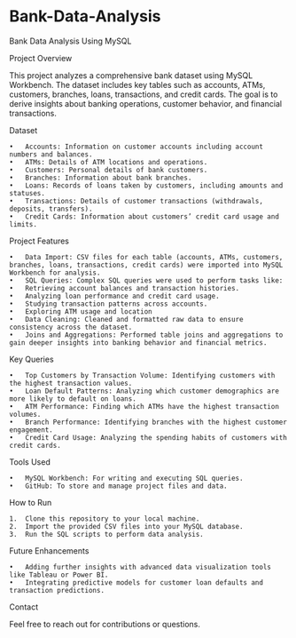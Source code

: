 # Bank-Data-Analysis
Bank Data Analysis Using MySQL

Project Overview

This project analyzes a comprehensive bank dataset using MySQL Workbench. The dataset includes key tables such as accounts, ATMs, customers, branches, loans, transactions, and credit cards. The goal is to derive insights about banking operations, customer behavior, and financial transactions.

Dataset

	•	Accounts: Information on customer accounts including account numbers and balances.
	•	ATMs: Details of ATM locations and operations.
	•	Customers: Personal details of bank customers.
	•	Branches: Information about bank branches.
	•	Loans: Records of loans taken by customers, including amounts and statuses.
	•	Transactions: Details of customer transactions (withdrawals, deposits, transfers).
	•	Credit Cards: Information about customers’ credit card usage and limits.

Project Features

	•	Data Import: CSV files for each table (accounts, ATMs, customers, branches, loans, transactions, credit cards) were imported into MySQL Workbench for analysis.
	•	SQL Queries: Complex SQL queries were used to perform tasks like:
	•	Retrieving account balances and transaction histories.
	•	Analyzing loan performance and credit card usage.
	•	Studying transaction patterns across accounts.
	•	Exploring ATM usage and location
	•	Data Cleaning: Cleaned and formatted raw data to ensure consistency across the dataset.
	•	Joins and Aggregations: Performed table joins and aggregations to gain deeper insights into banking behavior and financial metrics.

Key Queries

	•	Top Customers by Transaction Volume: Identifying customers with the highest transaction values.
	•	Loan Default Patterns: Analyzing which customer demographics are more likely to default on loans.
	•	ATM Performance: Finding which ATMs have the highest transaction volumes.
	•	Branch Performance: Identifying branches with the highest customer engagement.
	•	Credit Card Usage: Analyzing the spending habits of customers with credit cards.

Tools Used

	•	MySQL Workbench: For writing and executing SQL queries.
	•	GitHub: To store and manage project files and data.

How to Run

	1.	Clone this repository to your local machine.
	2.	Import the provided CSV files into your MySQL database.
	3.	Run the SQL scripts to perform data analysis.

Future Enhancements

	•	Adding further insights with advanced data visualization tools like Tableau or Power BI.
	•	Integrating predictive models for customer loan defaults and transaction predictions.

Contact

Feel free to reach out for contributions or questions.
